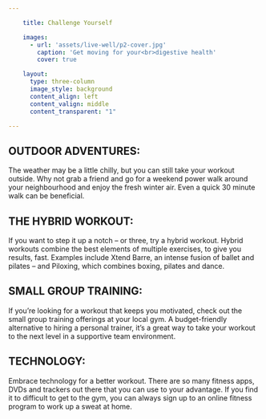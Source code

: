 ```yaml
---

    title: Challenge Yourself

    images:
      - url: 'assets/live-well/p2-cover.jpg'
        caption: 'Get moving for your<br>digestive health'
        cover: true

    layout:
      type: three-column
      image_style: background
      content_align: left
      content_valign: middle
      content_transparent: "1"

---
```


<h2>OUTDOOR ADVENTURES:</h2>
<p>The weather may be a little chilly, but you can still take your workout outside. Why not grab a friend and go for a weekend power walk around your neighbourhood and enjoy the fresh winter air. Even a quick 30 minute walk can be beneficial.</p>
<h2>THE HYBRID WORKOUT:</h2>
<p>If you want to step it up a notch – or three, try a hybrid workout. Hybrid workouts combine the best elements of multiple exercises, to give you results, fast. Examples include Xtend Barre, an intense fusion of ballet and pilates – and Piloxing, which combines boxing, pilates and dance.</p>
<h2>SMALL GROUP TRAINING:</h2>
<p>If you’re looking for a workout that keeps you motivated, check out the small group training offerings at your local gym. A budget-friendly alternative to hiring a personal trainer, it’s a great way to take your workout to the next level in a supportive team environment.</p>
<h2>TECHNOLOGY:</h2>
<p>Embrace technology for a better workout. There are so many fitness apps, DVDs and trackers out there that you can use to your advantage. If you find it to difficult to get to the gym, you can always sign up to an online fitness program to work up a sweat at home.</p>
